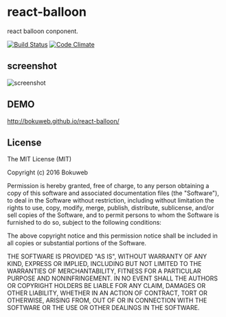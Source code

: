 # react-balloon

react balloon conponent.

[![Build Status](https://travis-ci.org/bokuweb/react-balloon.svg?branch=master)](https://travis-ci.org/bokuweb/react-balloon)
[![Code Climate](https://codeclimate.com/github/bokuweb/react-balloon/badges/gpa.svg)](https://codeclimate.com/github/bokuweb/react-balloon)

## screenshot

![screenshot](https://github.com/bokuweb/react-balloon/blob/master/screenshot.gif?raw=true)

## DEMO

http://bokuweb.github.io/react-balloon/

## License

The MIT License (MIT)

Copyright (c) 2016 Bokuweb

Permission is hereby granted, free of charge, to any person obtaining a copy of this software and associated documentation files (the "Software"), to deal in the Software without restriction, including without limitation the rights to use, copy, modify, merge, publish, distribute, sublicense, and/or sell copies of the Software, and to permit persons to whom the Software is furnished to do so, subject to the following conditions:

The above copyright notice and this permission notice shall be included in all copies or substantial portions of the Software.

THE SOFTWARE IS PROVIDED "AS IS", WITHOUT WARRANTY OF ANY KIND, EXPRESS OR IMPLIED, INCLUDING BUT NOT LIMITED TO THE WARRANTIES OF MERCHANTABILITY, FITNESS FOR A PARTICULAR PURPOSE AND NONINFRINGEMENT. IN NO EVENT SHALL THE AUTHORS OR COPYRIGHT HOLDERS BE LIABLE FOR ANY CLAIM, DAMAGES OR OTHER LIABILITY, WHETHER IN AN ACTION OF CONTRACT, TORT OR OTHERWISE, ARISING FROM, OUT OF OR IN CONNECTION WITH THE SOFTWARE OR THE USE OR OTHER DEALINGS IN THE SOFTWARE.
